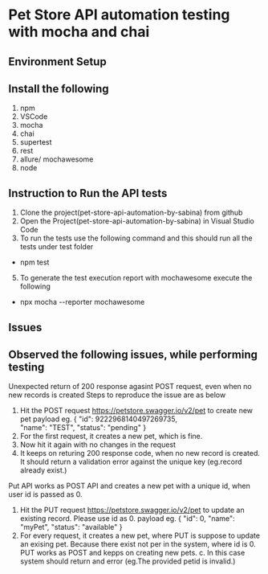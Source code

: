 # Pet Store API automation testing with mocha and chai

## Environment Setup

## Install the following 

1. npm
2. VSCode
3. mocha
4. chai
5. supertest
6. rest
7. allure/ mochawesome
8. node


## Instruction to Run the API tests

1. Clone the project(pet-store-api-automation-by-sabina) from github
2. Open the Project(pet-store-api-automation-by-sabina) in Visual Studio Code
3. To run the tests use the following command and this should run all the tests under test folder
- npm test
5. To generate the test execution report with mochawesome execute the following 
- npx mocha --reporter mochawesome


## Issues

## Observed the following issues, while performing testing

Unexpected return of 200 response agasint POST request, even when no new records is created
Steps to reproduce the issue are as below
1. Hit the POST request https://petstore.swagger.io/v2/pet to create new pet
payload eg. {
  "id": 9222968140497269735,  
  "name": "TEST",
  "status": "pending"
}
2. For the first request, it creates a new pet, which is fine.
3. Now hit it again with no changes in the request
4. It keeps on returing 200 response code, when no new record is created. It should return a 
validation error against the unique key (eg.record already exist.)  

Put API works as POST API and creates a new pet with a unique id, when user id is passed as 0.
1. Hit the PUT request https://petstore.swagger.io/v2/pet to update an existing record. Please use id as 0.
payload eg. {
  "id": 0,
  "name": "myPet",
  "status": "available"
}
2. For every request, it creates a new pet, where PUT is suppose to update an exising pet. Because there exist not per in the 
system, where id is 0. PUT works as POST and kepps on creating new pets.
c. In this case system should return and error (eg.The provided petid is invalid.) 

